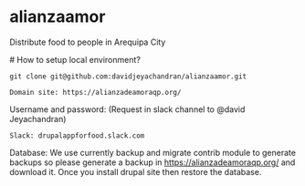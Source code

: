 # alianzaamor

Distribute food to people in Arequipa City

# How to setup local environment?

    git clone git@github.com:davidjeyachandran/alianzaamor.git    

    Domain site: https://alianzadeamoraqp.org/

Username and password: (Request in slack channel to @david Jeyachandran)

    Slack: drupalappforfood.slack.com

Database: We use currently backup and migrate contrib module to generate backups so please generate a backup in https://alianzadeamoraqp.org/ and download it. Once you install drupal site then restore the database.


